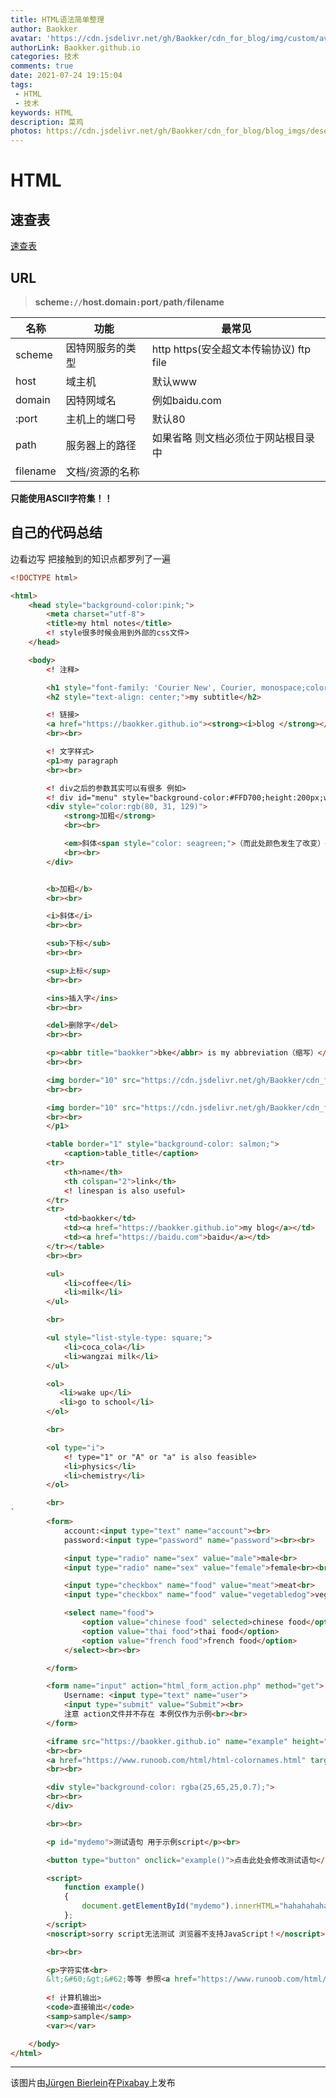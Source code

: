 ```yaml
---
title: HTML语法简单整理
author: Baokker
avatar: 'https://cdn.jsdelivr.net/gh/Baokker/cdn_for_blog/img/custom/avatar.jpg'
authorLink: Baokker.github.io
categories: 技术
comments: true
date: 2021-07-24 19:15:04
tags:
 - HTML
 - 技术
keywords: HTML
description: 菜鸡
photos: https://cdn.jsdelivr.net/gh/Baokker/cdn_for_blog/blog_imgs/desert-5720527_1920.jpg
---
```




# HTML

## 速查表

[速查表](https://www.runoob.com/html/html-quicklist.html)



## URL

> **scheme`://`host.domain`:`port`/`path`/`filename**

| 名称     | 功能             | 最常见                                  |
| -------- | ---------------- | --------------------------------------- |
| scheme   | 因特网服务的类型 | http https(安全超文本传输协议) ftp file |
| host     | 域主机           | 默认www                                 |
| domain   | 因特网域名       | 例如baidu.com                           |
| :port    | 主机上的端口号   | 默认80                                  |
| path     | 服务器上的路径   | 如果省略 则文档必须位于网站根目录中     |
| filename | 文档/资源的名称  |                                         |

**只能使用ASCII字符集！！**



## 自己的代码总结

边看边写 把接触到的知识点都罗列了一遍

```html
<!DOCTYPE html>

<html>
    <head style="background-color:pink;">
        <meta charset="utf-8">
        <title>my html notes</title>
        <! style很多时候会用到外部的css文件>
    </head>

    <body>
        <! 注释>

        <h1 style="font-family: 'Courier New', Courier, monospace;color: plum;size: 50px;">my title</h1>
        <h2 style="text-align: center;">my subtitle</h2>

        <! 链接>
        <a href="https://baokker.github.io"><strong><i>blog </strong></i></a>
        <br><br>

        <! 文字样式>
        <p1>my paragraph
        <br><br>

        <! div之后的参数其实可以有很多 例如>
        <! div id="menu" style="background-color:#FFD700;height:200px;width:100px;float:left;">
        <div style="color:rgb(80, 31, 129)">
            <strong>加粗</strong>
            <br><br>

            <em>斜体<span style="color: seagreen;">（而此处颜色发生了改变）</span></em>
            <br><br>
        </div>


        <b>加粗</b>
        <br><br> 

        <i>斜体</i>
        <br><br>

        <sub>下标</sub>
        <br><br>

        <sup>上标</sup>
        <br><br>

        <ins>插入字</ins>
        <br><br>

        <del>删除字</del>
        <br><br>

        <p><abbr title="baokker">bke</abbr> is my abbreviation（缩写）</p>
        <br><br>

        <img border="10" src="https://cdn.jsdelivr.net/gh/Baokker/cdn_for_blog/img/custom/avatar.jpg" alt="if the image fails to load ,the text will emerge instead">
        <br><br>

        <img border="10" src="https://cdn.jsdelivr.net/gh/Baokker/cdn_for_blog/img/custom/avatar.jpg" alt="if the image fails to load ,the text will emerge instead" style="float:center">居中处理
        <br><br>
        </p1>

        <table border="1" style="background-color: salmon;">
            <caption>table_title</caption>
        <tr>
            <th>name</th>
            <th colspan="2">link</th>
            <! linespan is also useful>
        </tr>
        <tr>
            <td>baokker</td>
            <td><a href="https://baokker.github.io">my blog</a></td>
            <td><a href="https://baidu.com">baidu</a></td>
        </tr></table>
        <br><br>

        <ul>
            <li>coffee</li>
            <li>milk</li>
        </ul>

        <br>

        <ul style="list-style-type: square;">
            <li>coca_cola</li>
            <li>wangzai milk</li>
        </ul>

        <ol>
           <li>wake up</li>
           <li>go to school</li> 
        </ol>

        <br>

        <ol type="i">
            <! type="1" or "A" or "a" is also feasible>
            <li>physics</li>
            <li>chemistry</li>
        </ol>

        <br>
`   
        <form>
            account:<input type="text" name="account"><br>
            password:<input type="password" name="password"><br><br>

            <input type="radio" name="sex" value="male">male<br>
            <input type="radio" name="sex" value="female">female<br><br>

            <input type="checkbox" name="food" value="meat">meat<br>
            <input type="checkbox" name="food" value="vegetabledog">vegetabledog<br><br>

            <select name="food">
                <option value="chinese food" selected>chinese food</option>
                <option value="thai food">thai food</option>
                <option value="french food">french food</option>
            </select><br><br>

        </form>

        <form name="input" action="html_form_action.php" method="get">
            Username: <input type="text" name="user">
            <input type="submit" value="Submit"><br>
            注意 action文件并不存在 本例仅作为示例<br><br>
        </form>

        <iframe src="https://baokker.github.io" name="example" height="600" width="600"></iframe>
        <br><br>
        <a href="https://www.runoob.com/html/html-colornames.html" target="example">点击此链接可以看菜鸟教程</a>
        <br><br>

        <div style="background-color: rgba(25,65,25,0.7);">
        <br><br>
        </div>

        <br><br>

        <p id="mydemo">测试语句 用于示例script</p><br>

        <button type="button" onclick="example()">点击此处会修改测试语句</button>

        <script>
            function example()
            {
                document.getElementById("mydemo").innerHTML="hahahahaha";
            };
        </script>
        <noscript>sorry script无法测试 浏览器不支持JavaScript！</noscript>

        <br><br>

        <p>字符实体<br>
        &lt;&#60;&gt;&#62;等等 参照<a href="https://www.runoob.com/html/html-entities.html">这个链接</a><br><br>    </p>
        
        <! 计算机输出>
        <code>直接输出</code>
        <samp>sample</samp>
        <var></var>

    </body>
</html>

```



---

该图片由<a href="https://pixabay.com/zh/users/jbi-weisendorf-5797981/?utm_source=link-attribution&amp;utm_medium=referral&amp;utm_campaign=image&amp;utm_content=5720527">Jürgen Bierlein</a>在<a href="https://pixabay.com/zh/?utm_source=link-attribution&amp;utm_medium=referral&amp;utm_campaign=image&amp;utm_content=5720527">Pixabay</a>上发布